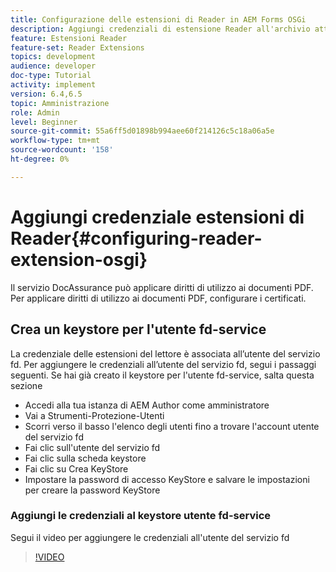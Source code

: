 ```yaml
---
title: Configurazione delle estensioni di Reader in AEM Forms OSGi
description: Aggiungi credenziali di estensione Reader all'archivio attendibilità in AEM Forms OSGi
feature: Estensioni Reader
feature-set: Reader Extensions
topics: development
audience: developer
doc-type: Tutorial
activity: implement
version: 6.4,6.5
topic: Amministrazione
role: Admin
level: Beginner
source-git-commit: 55a6ff5d01898b994aee60f214126c5c18a06a5e
workflow-type: tm+mt
source-wordcount: '158'
ht-degree: 0%

---
```



# Aggiungi credenziale estensioni di Reader{#configuring-reader-extension-osgi}

Il servizio DocAssurance può applicare diritti di utilizzo ai documenti PDF. Per applicare diritti di utilizzo ai documenti PDF, configurare i certificati.

## Crea un keystore per l&#39;utente fd-service

La credenziale delle estensioni del lettore è associata all’utente del servizio fd. Per aggiungere le credenziali all’utente del servizio fd, segui i passaggi seguenti. Se hai già creato il keystore per l&#39;utente fd-service, salta questa sezione

* Accedi alla tua istanza di AEM Author come amministratore
* Vai a Strumenti-Protezione-Utenti
* Scorri verso il basso l&#39;elenco degli utenti fino a trovare l&#39;account utente del servizio fd
* Fai clic sull&#39;utente del servizio fd
* Fai clic sulla scheda keystore
* Fai clic su Crea KeyStore
* Impostare la password di accesso KeyStore e salvare le impostazioni per creare la password KeyStore

### Aggiungi le credenziali al keystore utente fd-service

Segui il video per aggiungere le credenziali all&#39;utente del servizio fd

>[!VIDEO](https://video.tv.adobe.com/v/335849?quality=9&learn=on)











